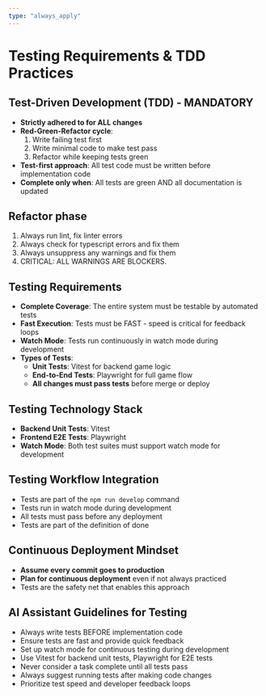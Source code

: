 ```yaml
---
type: "always_apply"
---
```


# Testing Requirements & TDD Practices

## Test-Driven Development (TDD) - MANDATORY
- **Strictly adhered to for ALL changes**
- **Red-Green-Refactor cycle**: 
  1. Write failing test first
  2. Write minimal code to make test pass
  3. Refactor while keeping tests green
- **Test-first approach**: All test code must be written before implementation code
- **Complete only when**: All tests are green AND all documentation is updated

## Refactor phase
1. Always run lint, fix linter errors
2. Always check for typescript errors and fix them
3. Always unsuppress any warnings and fix them
4. CRITICAL: ALL WARNINGS ARE BLOCKERS. 

## Testing Requirements
- **Complete Coverage**: The entire system must be testable by automated tests
- **Fast Execution**: Tests must be FAST - speed is critical for feedback loops
- **Watch Mode**: Tests run continuously in watch mode during development
- **Types of Tests**:
  - **Unit Tests**: Vitest for backend game logic
  - **End-to-End Tests**: Playwright for full game flow
  - **All changes must pass tests** before merge or deploy

## Testing Technology Stack
- **Backend Unit Tests**: Vitest
- **Frontend E2E Tests**: Playwright
- **Watch Mode**: Both test suites must support watch mode for development

## Testing Workflow Integration
- Tests are part of the `npm run develop` command
- Tests run in watch mode during development
- All tests must pass before any deployment
- Tests are part of the definition of done

## Continuous Deployment Mindset
- **Assume every commit goes to production**
- **Plan for continuous deployment** even if not always practiced
- Tests are the safety net that enables this approach

## AI Assistant Guidelines for Testing
- Always write tests BEFORE implementation code
- Ensure tests are fast and provide quick feedback
- Set up watch mode for continuous testing during development
- Use Vitest for backend unit tests, Playwright for E2E tests
- Never consider a task complete until all tests pass
- Always suggest running tests after making code changes
- Prioritize test speed and developer feedback loops
